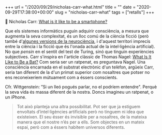 +++
url = "/2020/09/29/nicholas-carr-what.html"
title = ""
date = "2020-09-29T17:38:00+00:00"
slug = "nicholas-carr-what"
tags = ["retalls"]
+++

📎 Nicholas Carr: [What is it like to be a smartphone?](http://www.roughtype.com/?p=8528)

Que els sistemes informàtics puguin adquirir consciència, a mesura que augmenta la seva complexitat, és un lloc comú de la ciència ficció (però també d'[algunes versions de la neurociència](https://en.wikipedia.org/wiki/Integrated_information_theory), i d'aquest territori imprecís entre la ciència i la ficció que és l'onada actual de la intel·ligència artificial). No que *pensin* en el sentit del test de Turing, sinó que tinguin experiències subjectives. Carr s'inspira en l'article clàssic de Thomas Nagel: [What Is It Like to Be a Bat?](https://en.wikipedia.org/wiki/What_Is_It_Like_to_Be_a_Bat%3F) Com seria ser un ratpenat, es preguntava Nagel. Una consciència encarnada en el substrat electrònic d'un telèfon, argüeix Carr, seria tan diferent de la d'un primat superior com nosaltres que potser no ens reconeixeríem mútuament com a éssers conscients.

Cfr. Wittgenstein: ”Si un lleó pogués parlar, no el podríem entendre". Perquè la seva vida és massa diferent de la nostra. Doncs imagineu un ratpenat, o un iPhone.

> Tot això planteja una altra possibilitat. Pot ser que ja estiguem envoltats d’intel·ligències artificials però no tinguem ni idea que existeixen. El seu ésser és invisible per a nosaltres, de la mateixa manera que el nostre n’és per a ells. Som objectes en un mateix espai, però com a éssers habitem universos diferents.

